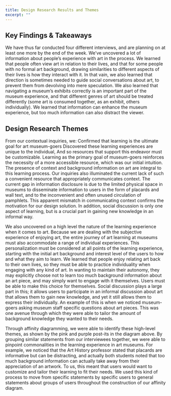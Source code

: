 ```yaml
---
title: Design Research Results and Themes
excerpt: ""
---
```


## Key Findings & Takeaways

We have thus far conducted four different interviews, and are planning on at least one more by the end of the week. We’ve uncovered a lot of information about people’s experience with art in the process. We learned that people often view art in relation to their lives, and that for some people with no formal art background, drawing similarities to different aspects of their lives is how they interact with it. In that vain, we also learned that direction is sometimes needed to guide social conversations about art, to prevent them from devolving into mere speculation. We also learned that navigating a museum’s exhibits correctly is an important part of the museum experience, and that different genres of art should be treated differently (some art is consumed together, as an exhibit, others individually). We learned that information can enhance the museum experience, but too much information can also distract the viewer.

## Design Research Themes
From our contextual inquiries, we:
Confirmed that learning is the ultimate goal for art museum-goers
Discovered these learning experiences are unique to the individual, 
And so resources that support this endeavor must be customizable.
Learning as the primary goal of museum-goers reinforces the necessity of a more accessible resource, which was our initial intuition. The presence of context and background information on art are integral to this learning process. Our inquiries also illuminated the current lack of such a convenient resource that appropriately communicates context. The current gap in information disclosure is due to the limited physical space in museums to disseminate information to users in the form of placards and wall text, and to the inconvenient and often unused circulation of pamphlets. This apparent mismatch in communicating context confirms the motivation for our design solution. In addition, social discussion is only one aspect of learning, but is a crucial part in gaining new knowledge in an informal way.

We also uncovered on a high level the nature of the learning experience when it comes to art. Because we are dealing with the subjective experience of enjoying art, the entire journey of art learning at museums must also accommodate a range of individual experiences. This personalization must be considered at all points of the learning experience, starting with the initial art background and interest level of the users to how and what they aim to learn. We learned that people enjoy relating art back to their own lives, so they must be able to practice individuality when engaging with any kind of art. In wanting to maintain their autonomy, they may explicitly choose not to learn too much background information about an art piece, and may simply want to engage with it themselves. Users must be able to make this choice for themselves. Social discussion plays a large part in this; it allows users to participate in an informal discussion about art that allows them to gain new knowledge, and yet it still allows them to express their individually. An example of this is when we noticed museum-goers asking museum staff specific questions about art pieces. This was one avenue through which they were able to tailor the amount of background knowledge they wanted to their needs. 

Through affinity diagramming, we were able to identify these high-level themes, as shown by the pink and purple post-its in the diagram above. By grouping similar statements from our interviewees together, we were able to pinpoint commonalities in the learning experience in art museums. For example, we noticed that the Art History professor stated that placards are informative but can be distracting, and actually both students noted that too much background information can actually take away from their appreciation of an artwork. To us, this meant that users would want to customize and tailor their learning to fit their needs. We used this kind of process to move from specific statements by specific users to general statements about groups of users throughout the construction of our affinity diagram. 


